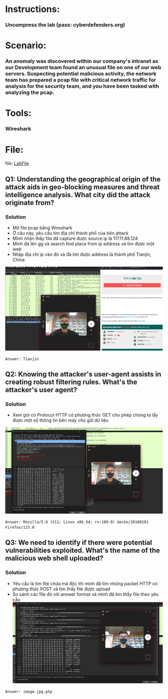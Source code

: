 # Instructions:
  ### Uncompress the lab (pass: cyberdefenders.org)

# Scenario:

  ### An anomaly was discovered within our company's intranet as our Development team found an unusual file on one of our web servers. Suspecting potential malicious activity, the network team has prepared a pcap file with critical network traffic for analysis for the security team, and you have been tasked with analyzing the pcap.

# Tools:
  ### Wireshark

# File:
file: [LabFile](LabFiles/c116-WebStrike.pcap)
  
## Q1: Understanding the geographical origin of the attack aids in geo-blocking measures and threat intelligence analysis. What city did the attack originate from?

### Solution
* Mở file pcap bằng Wireshark
* Ở câu này, yêu cầu tìm địa chỉ thành phố của bên attack
* Mình nhận thấy file đã capture được source ip là 117.11.88.124
* Mình đã lên gg và search find place from ip address và tìm được một web
* Nhập địa chỉ ip vào đó và đã tìm được address là thành phố Tianjin, China

![image](Image/Q1.png)

`Answer: Tianjin`

## Q2: Knowing the attacker's user-agent assists in creating robust filtering rules. What's the attacker's user agent?

### Solution
* Xem gói có Protocol HTTP có phương thức GET cho phép chúng ta lấy được một số thông tin bên máy chủ gửi dữ liệu

![image](Image/Q2.png)

`Answer: Mozilla/5.0 (X11; Linux x86_64; rv:109.0) Gecko/20100101 Firefox/115.0`

## Q3: We need to identify if there were potential vulnerabilities exploited. What's the name of the malicious web shell uploaded?
### Solution
* Yêu cầu là tìm file chứa mã độc thì mình đã tìm những packet HTTP có phương thức POST và tìm thấy file được upload
* So sánh các file đó với answer format và mình đã tìm thấy file theo yêu cầu
![image](Image/Q3.png)

`Answer: image.jpg.php`

